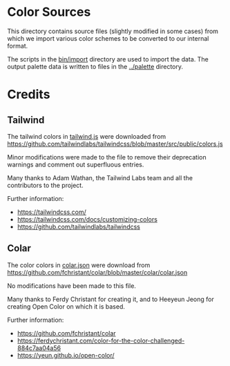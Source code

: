 # Color Sources

This directory contains source files (slightly modified in some cases) from
which we import various color schemes to be converted to our internal format.

The scripts in the [bin/import](../../bin/import) directory are used to
import the data.  The output palette data is written to files in the
[../palette](../palette) directory.

# Credits

## Tailwind

The tailwind colors in [tailwind.js](tailwind.js) were downloaded from
https://github.com/tailwindlabs/tailwindcss/blob/master/src/public/colors.js

Minor modifications were made to the file to remove their deprecation
warnings and comment out superfluous entries.

Many thanks to Adam Wathan, the Tailwind Labs team and all the contributors
to the project.

Further information:

* https://tailwindcss.com/
* https://tailwindcss.com/docs/customizing-colors
* https://github.com/tailwindlabs/tailwindcss

## Colar

The color colors in [colar.json](colar.json) were download from
https://github.com/fchristant/colar/blob/master/colar/colar.json

No modifications have been made to this file.

Many thanks to Ferdy Christant for creating it, and to Heeyeun Jeong for
creating Open Color on which it is based.

Further information:

* https://github.com/fchristant/colar
* https://ferdychristant.com/color-for-the-color-challenged-884c7aa04a56
* https://yeun.github.io/open-color/

